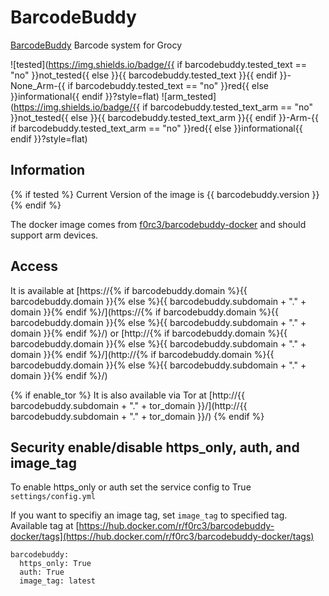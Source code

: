 # BarcodeBuddy

[BarcodeBuddy](https://github.com/Forceu/barcodebuddy) Barcode system for Grocy

![tested](https://img.shields.io/badge/{{ if barcodebuddy.tested_text == "no" }}not_tested{{ else }}{{ barcodebuddy.tested_text }}{{ endif }}-None_Arm-{{ if barcodebuddy.tested_text == "no" }}red{{ else }}informational{{ endif }}?style=flat)
![arm_tested](https://img.shields.io/badge/{{ if barcodebuddy.tested_text_arm == "no" }}not_tested{{ else }}{{ barcodebuddy.tested_text_arm }}{{ endif }}-Arm-{{ if barcodebuddy.tested_text_arm == "no" }}red{{ else }}informational{{ endif }}?style=flat)

## Information

{% if tested %}
Current Version of the image is {{ barcodebuddy.version }}
{% endif %}

The docker image comes from [f0rc3/barcodebuddy-docker](https://hub.docker.com/r/f0rc3/barcodebuddy-docker) and should support arm devices.

## Access

It is available at [https://{% if barcodebuddy.domain %}{{ barcodebuddy.domain }}{% else %}{{ barcodebuddy.subdomain + "." + domain }}{% endif %}/](https://{% if barcodebuddy.domain %}{{ barcodebuddy.domain }}{% else %}{{ barcodebuddy.subdomain + "." + domain }}{% endif %}/) or [http://{% if barcodebuddy.domain %}{{ barcodebuddy.domain }}{% else %}{{ barcodebuddy.subdomain + "." + domain }}{% endif %}/](http://{% if barcodebuddy.domain %}{{ barcodebuddy.domain }}{% else %}{{ barcodebuddy.subdomain + "." + domain }}{% endif %}/)

{% if enable_tor %}
It is also available via Tor at [http://{{ barcodebuddy.subdomain + "." + tor_domain }}/](http://{{ barcodebuddy.subdomain + "." + tor_domain }}/)
{% endif %}

## Security enable/disable https_only, auth, and image\_tag

To enable https_only or auth set the service config to True
`settings/config.yml`

If you want to specifiy an image tag, set `image_tag` to specified tag.
Available tag at [https://hub.docker.com/r/f0rc3/barcodebuddy-docker/tags](https://hub.docker.com/r/f0rc3/barcodebuddy-docker/tags)

```
barcodebuddy:
  https_only: True
  auth: True
  image_tag: latest
```
